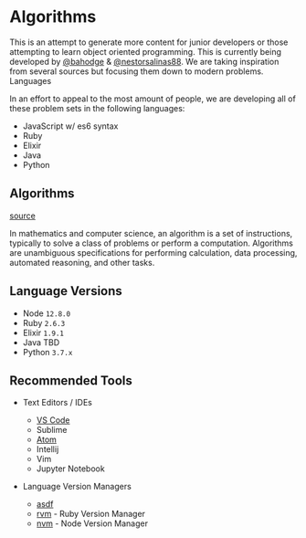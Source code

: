 # Algorithms

This is an attempt to generate more content for junior developers or those attempting to learn object oriented programming. This is currently being developed by [@bahodge](https://www.github.com/bahodge) & [@nestorsalinas88](https://www.github.com/nestorsalinas88). We are taking inspiration from several sources but focusing them down to modern problems.
Languages

In an effort to appeal to the most amount of people, we are developing all of these problem sets in the following languages:

- JavaScript w/ es6 syntax
- Ruby
- Elixir
- Java
- Python

## Algorithms

[source](https://en.wikipedia.org/wiki/Algorithm)

In mathematics and computer science, an algorithm is a set of instructions, typically to solve a class of problems or perform a computation.
Algorithms are unambiguous specifications for performing calculation, data processing, automated reasoning, and other tasks.

## Language Versions

- Node `12.8.0`
- Ruby `2.6.3`
- Elixir `1.9.1`
- Java TBD
- Python `3.7.x`

## Recommended Tools

- Text Editors / IDEs
  - [VS Code](https://code.visualstudio.com/)
  - Sublime
  - [Atom](https://atom.io/)
  - Intellij
  - Vim
  - Jupyter Notebook 

- Language Version Managers
  - [asdf](https://asdf-vm.com/#/core-manage-asdf-vm)
  - [rvm](https://rvm.io/) - Ruby Version Manager
  - [nvm](https://github.com/nvm-sh/nvm#installation-and-update) - Node Version Manager

